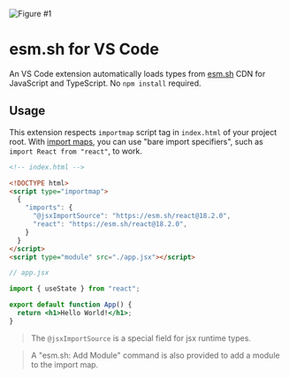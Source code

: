 ![Figure #1](https://esm.sh/embed/assets/sceenshot-deno-types.png)

# esm.sh for VS Code

An VS Code extension automatically loads types from [esm.sh](https://esm.sh) CDN for JavaScript and TypeScript. No `npm install` required.

## Usage

This extension respects `importmap` script tag in `index.html` of your project root. With [import maps](https://github.com/WICG/import-maps), you can use "bare import specifiers", such as `import React from "react"`, to work.

```html
<!-- index.html -->

<!DOCTYPE html>
<script type="importmap">
  {
    "imports": {
      "@jsxImportSource": "https://esm.sh/react@18.2.0",
      "react": "https://esm.sh/react@18.2.0",
    }
  }
</script>
<script type="module" src="./app.jsx"></script>
```

```jsx
// app.jsx

import { useState } from "react";

export default function App() {
  return <h1>Hello World!</h1>;
}
```

> The `@jsxImportSource` is a special field for jsx runtime types.

> A "esm.sh: Add Module" command is also provided to add a module to the import map.
